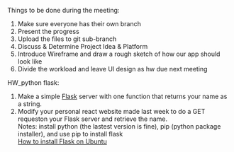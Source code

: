 Things to be done during the meeting:  
  1. Make sure everyone has their own branch  
  2. Present the progress  
  3. Upload the files to git sub-branch  
  4. Discuss & Determine Project Idea & Platform  
  5. Introduce Wireframe and draw a rough sketch of how our app should look like  
  6. Divide the workload and leave UI design as hw due next meeting

HW_python flask:  
  
  1. Make a simple [Flask](./../Tutorials/wd/flask_example.py) server with one function that returns your name as a string.
  2. Modify your personal react website made last week to do a GET requeston your Flask server and retrieve the name.  
  Notes: install python (the lastest version is fine), pip (python package installer), and use pip to install flask  
  [How to install Flask on Ubuntu](https://linuxize.com/post/how-to-install-flask-on-ubuntu-18-04/)
